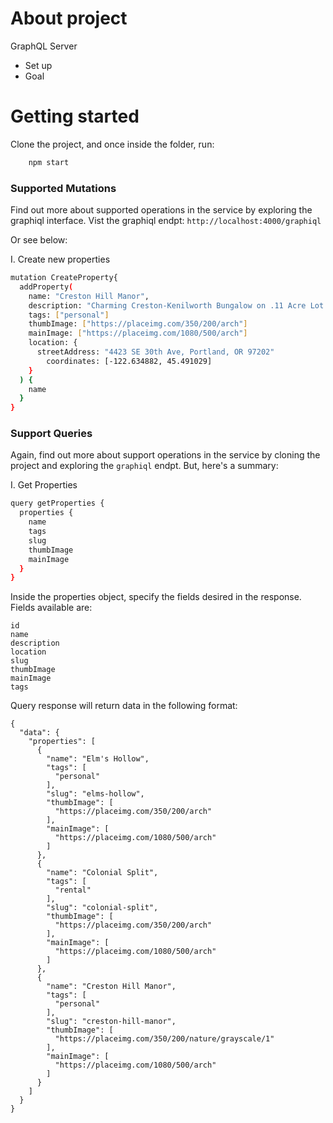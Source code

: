 # About project
GraphQL Server
- Set up
- Goal

# Getting started
Clone the project, and once inside the folder, run:
```bash
    npm start
```


### Supported Mutations
Find out more about supported operations in the service by exploring the graphiql interface.
Vist the graphiql endpt: `http://localhost:4000/graphiql`

Or see below:

I. Create new properties
```bash
mutation CreateProperty{
  addProperty(
    name: "Creston Hill Manor", 
    description: "Charming Creston-Kenilworth Bungalow on .11 Acre Lot. Spacious living room with fireplace, hardwoods, rustic brick surround. Nook with built-ins, coved archways. Modern, open kitchen with granite counters, pantry. Dining room with wood floors."
    tags: ["personal"]
    thumbImage: ["https://placeimg.com/350/200/arch"]
    mainImage: ["https://placeimg.com/1080/500/arch"]
    location: {
      streetAddress: "4423 SE 30th Ave, Portland, OR 97202"
        coordinates: [-122.634882, 45.491029]
    }
  ) {
    name
  }
}
```

### Support Queries
Again, find out more about support operations in the service by cloning the project and exploring the `graphiql` endpt.
But, here's a summary: 

I. Get Properties
```bash
query getProperties {
  properties {
    name
    tags
    slug
    thumbImage
    mainImage
  }
}
```

Inside the properties object, specify the fields desired in the response. 
Fields available are: 
```code
id
name
description
location
slug
thumbImage
mainImage
tags
```

Query response will return data in the following format:
```code
{
  "data": {
    "properties": [
      {
        "name": "Elm's Hollow",
        "tags": [
          "personal"
        ],
        "slug": "elms-hollow",
        "thumbImage": [
          "https://placeimg.com/350/200/arch"
        ],
        "mainImage": [
          "https://placeimg.com/1080/500/arch"
        ]
      },
      {
        "name": "Colonial Split",
        "tags": [
          "rental"
        ],
        "slug": "colonial-split",
        "thumbImage": [
          "https://placeimg.com/350/200/arch"
        ],
        "mainImage": [
          "https://placeimg.com/1080/500/arch"
        ]
      },
      {
        "name": "Creston Hill Manor",
        "tags": [
          "personal"
        ],
        "slug": "creston-hill-manor",
        "thumbImage": [
          "https://placeimg.com/350/200/nature/grayscale/1"
        ],
        "mainImage": [
          "https://placeimg.com/1080/500/arch"
        ]
      }
    ]
  }
}
```

